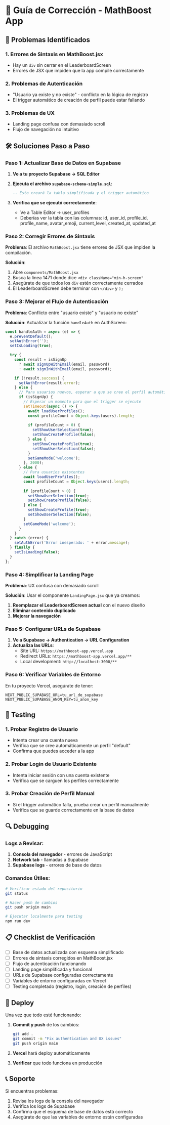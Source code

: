 # 🔧 Guía de Corrección - MathBoost App

## 🚨 Problemas Identificados

### 1. **Errores de Sintaxis en MathBoost.jsx**
- Hay un `div` sin cerrar en el LeaderboardScreen
- Errores de JSX que impiden que la app compile correctamente

### 2. **Problemas de Autenticación**
- "Usuario ya existe y no existe" - conflicto en la lógica de registro
- El trigger automático de creación de perfil puede estar fallando

### 3. **Problemas de UX**
- Landing page confusa con demasiado scroll
- Flujo de navegación no intuitivo

## 🛠️ Soluciones Paso a Paso

### Paso 1: Actualizar Base de Datos en Supabase

1. **Ve a tu proyecto Supabase → SQL Editor**
2. **Ejecuta el archivo `supabase-schema-simple.sql`**:
   ```sql
   -- Esto creará la tabla simplificada y el trigger automático
   ```

3. **Verifica que se ejecutó correctamente**:
   - Ve a Table Editor → user_profiles
   - Deberías ver la tabla con las columnas: id, user_id, profile_id, profile_name, avatar_emoji, current_level, created_at, updated_at

### Paso 2: Corregir Errores de Sintaxis

**Problema**: El archivo `MathBoost.jsx` tiene errores de JSX que impiden la compilación.

**Solución**: 
1. Abre `components/MathBoost.jsx`
2. Busca la línea 1471 donde dice `<div className="min-h-screen"`
3. Asegúrate de que todos los `div` estén correctamente cerrados
4. El LeaderboardScreen debe terminar con `</div>` y `);`

### Paso 3: Mejorar el Flujo de Autenticación

**Problema**: Conflicto entre "usuario existe" y "usuario no existe"

**Solución**: Actualizar la función `handleAuth` en AuthScreen:

```javascript
const handleAuth = async (e) => {
  e.preventDefault();
  setAuthError('');
  setIsLoading(true);

  try {
    const result = isSignUp 
      ? await signUpWithEmail(email, password)
      : await signInWithEmail(email, password);

    if (!result.success) {
      setAuthError(result.error);
    } else {
      // Para usuarios nuevos, esperar a que se cree el perfil automáticamente
      if (isSignUp) {
        // Esperar un momento para que el trigger se ejecute
        setTimeout(async () => {
          await loadUserProfiles();
          const profileCount = Object.keys(users).length;
          
          if (profileCount > 0) {
            setShowUserSelection(true);
            setShowCreateProfile(false);
          } else {
            setShowCreateProfile(true);
            setShowUserSelection(false);
          }
          setGameMode('welcome');
        }, 2000);
      } else {
        // Para usuarios existentes
        await loadUserProfiles();
        const profileCount = Object.keys(users).length;
        
        if (profileCount > 0) {
          setShowUserSelection(true);
          setShowCreateProfile(false);
        } else {
          setShowCreateProfile(true);
          setShowUserSelection(false);
        }
        setGameMode('welcome');
      }
    }
  } catch (error) {
    setAuthError('Error inesperado: ' + error.message);
  } finally {
    setIsLoading(false);
  }
};
```

### Paso 4: Simplificar la Landing Page

**Problema**: UX confusa con demasiado scroll

**Solución**: Usar el componente `LandingPage.jsx` que ya creamos:

1. **Reemplazar el LeaderboardScreen actual** con el nuevo diseño
2. **Eliminar contenido duplicado**
3. **Mejorar la navegación**

### Paso 5: Configurar URLs de Supabase

1. **Ve a Supabase → Authentication → URL Configuration**
2. **Actualiza las URLs**:
   - Site URL: `https://mathboost-app.vercel.app`
   - Redirect URLs: `https://mathboost-app.vercel.app/**`
   - Local development: `http://localhost:3000/**`

### Paso 6: Verificar Variables de Entorno

En tu proyecto Vercel, asegúrate de tener:
```
NEXT_PUBLIC_SUPABASE_URL=tu_url_de_supabase
NEXT_PUBLIC_SUPABASE_ANON_KEY=tu_anon_key
```

## 🧪 Testing

### 1. **Probar Registro de Usuario**
- Intenta crear una cuenta nueva
- Verifica que se cree automáticamente un perfil "default"
- Confirma que puedes acceder a la app

### 2. **Probar Login de Usuario Existente**
- Intenta iniciar sesión con una cuenta existente
- Verifica que se carguen los perfiles correctamente

### 3. **Probar Creación de Perfil Manual**
- Si el trigger automático falla, prueba crear un perfil manualmente
- Verifica que se guarde correctamente en la base de datos

## 🔍 Debugging

### Logs a Revisar:
1. **Consola del navegador** - errores de JavaScript
2. **Network tab** - llamadas a Supabase
3. **Supabase logs** - errores de base de datos

### Comandos Útiles:
```bash
# Verificar estado del repositorio
git status

# Hacer push de cambios
git push origin main

# Ejecutar localmente para testing
npm run dev
```

## 📋 Checklist de Verificación

- [ ] Base de datos actualizada con esquema simplificado
- [ ] Errores de sintaxis corregidos en MathBoost.jsx
- [ ] Flujo de autenticación funcionando
- [ ] Landing page simplificada y funcional
- [ ] URLs de Supabase configuradas correctamente
- [ ] Variables de entorno configuradas en Vercel
- [ ] Testing completado (registro, login, creación de perfiles)

## 🚀 Deploy

Una vez que todo esté funcionando:

1. **Commit y push** de los cambios:
   ```bash
   git add .
   git commit -m "Fix authentication and UX issues"
   git push origin main
   ```

2. **Vercel** hará deploy automáticamente

3. **Verificar** que todo funciona en producción

## 📞 Soporte

Si encuentras problemas:
1. Revisa los logs de la consola del navegador
2. Verifica los logs de Supabase
3. Confirma que el esquema de base de datos está correcto
4. Asegúrate de que las variables de entorno están configuradas 
